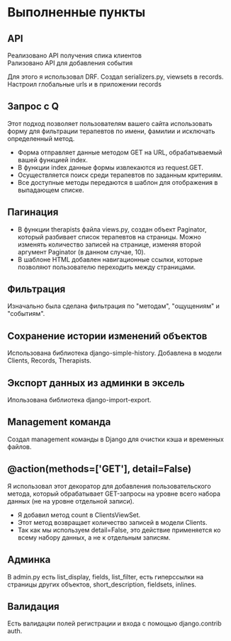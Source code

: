# Выполненные пункты

## API

Реализовано API получения спика клиентов  
Рализовано API для добавления события

Для этого я использовал DRF. Создал serializers.py, viewsets в records. Настроил глобальные urls и в приложении records

## Запрос с Q

Этот подход позволяет пользователям вашего сайта использовать форму для фильтрации терапевтов по имени, фамилии и
исключать определенный метод.

- Форма отправляет данные методом GET на URL, обрабатываемый вашей функцией index.
- В функции index данные формы извлекаются из request.GET.
- Осуществляется поиск среди терапевтов по заданным критериям.
- Все доступные методы передаются в шаблон для отображения в выпадающем списке.

## Пагинация

- В функции therapists файла views.py, создан объект Paginator, который разбивает список терапевтов на страницы. Можно
  изменять количество записей на странице, изменяя второй аргумент Paginator (в данном случае, 10).
- В шаблоне HTML добавлен навигационные ссылки, которые позволяют пользователю переходить между страницами.

## Фильтрация

Изначально была сделана фильтрация по "методам", "ощущениям" и "событиям".

## Сохранение истории изменений объектов

Использована библиотека django-simple-history. Добавлена в модели Clients, Records, Therapists.

## Экспорт данных из админки в эксель

Ипользована библиотека django-import-export.

## Management команда

Создал management команды в Django для очистки кэша и временных файлов.

## @action(methods=['GET'], detail=False)

Я использовал этот декоратор для добавления пользовательского метода, который обрабатывает GET-запросы на уровне всего
набора данных (не на уровне отдельной записи).

- Я добавил метод count в ClientsViewSet.
- Этот метод возвращает количество записей в модели Clients.
- Так как мы используем detail=False, это действие применяется ко всему набору данных, а не к отдельным записям.

## Админка

В admin.py есть list_display, fields, list_filter, есть гиперссылки на страницы других объектов, short_description,
fieldsets, inlines.

## Валидация

Есть валидацяи полей регистрации и входа с помощью django.contrib auth.